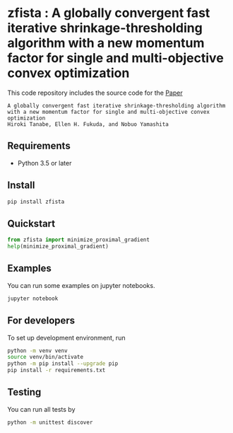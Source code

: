 # zfista : A globally convergent fast iterative shrinkage-thresholding algorithm with a new momentum factor for single and multi-objective convex optimization

This code repository includes the source code for the [Paper](http://example.com "Preparing")

```
A globally convergent fast iterative shrinkage-thresholding algorithm with a new momentum factor for single and multi-objective convex optimization
Hiroki Tanabe, Ellen H. Fukuda, and Nobuo Yamashita
```

## Requirements
- Python 3.5 or later

## Install
```sh
pip install zfista
```

## Quickstart
```python
from zfista import minimize_proximal_gradient
help(minimize_proximal_gradient)
```

## Examples
You can run some examples on jupyter notebooks.
```sh
jupyter notebook
```

## For developers
To set up development environment, run
```sh
python -m venv venv
source venv/bin/activate
python -m pip install --upgrade pip
pip install -r requirements.txt
```

## Testing
You can run all tests by
```sh
python -m unittest discover
```
